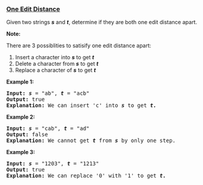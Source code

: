 ### [One Edit Distance](https://leetcode.com/problems/one-edit-distance)

<p>Given two strings <b><i>s</i></b>&nbsp;and <b><i>t</i></b>, determine if they are both one edit distance apart.</p>

<p><strong>Note:</strong>&nbsp;</p>

<p>There are 3 possiblities to satisify one edit distance apart:</p>

<ol>
	<li>Insert a&nbsp;character into <strong><em>s</em></strong>&nbsp;to get&nbsp;<strong><em>t</em></strong></li>
	<li>Delete a&nbsp;character from&nbsp;<strong><em>s</em></strong>&nbsp;to get&nbsp;<strong><em>t</em></strong></li>
	<li>Replace a character of&nbsp;<strong><em>s</em></strong>&nbsp;to get&nbsp;<strong><em>t</em></strong></li>
</ol>

<p><strong>Example 1:</strong></p>

<pre>
<strong>Input:</strong> <strong><em>s</em></strong> = &quot;ab&quot;, <strong><em>t</em></strong> = &quot;acb&quot;
<strong>Output:</strong> true
<strong>Explanation:</strong> We can insert &#39;c&#39; into <strong><em>s</em></strong>&nbsp;to get&nbsp;<strong><em>t.</em></strong>
</pre>

<p><strong>Example 2:</strong></p>

<pre>
<strong>Input:</strong> <strong><em>s</em></strong> = &quot;cab&quot;, <strong><em>t</em></strong> = &quot;ad&quot;
<strong>Output:</strong> false
<strong>Explanation:</strong> We cannot get <strong><em>t </em></strong>from <strong><em>s </em></strong>by only one step.</pre>

<p><strong>Example 3:</strong></p>

<pre>
<strong>Input:</strong> <strong><em>s</em></strong> = &quot;1203&quot;, <strong><em>t</em></strong> = &quot;1213&quot;
<strong>Output:</strong> true
<strong>Explanation:</strong> We can replace &#39;0&#39; with &#39;1&#39; to get&nbsp;<strong><em>t.</em></strong></pre>

